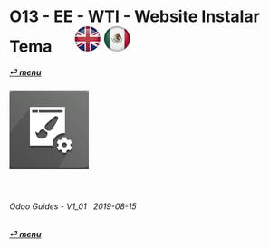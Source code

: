 # O13 - EE - WTI - Website Instalar Tema &nbsp;&nbsp;&nbsp;&nbsp; [![en-uk](/doc/img/flg/en-uk-flg-btn-sml.png)](/en-uk/o13/ee/wti/en-uk-o13-ee-wti-guides.md) [ ![es-mx](/doc/img/flg/es-mx-flg-btn-sml.png)](/es-mx/o13/ee/wti/es-mx-o13-ee-wti-guides.md)
#### [_&#x23CE; menu_](/en-uk/o13/ee/en-uk-o13-ee-guides-menu.md "Regresar al menú de EE")  
### ![wti](/doc/img/app/big/wti.png)
[ⱽ¹²³⁴⁵⁶⁷⁸⁹⁰⁻]: # (ⱽ¹²³⁴⁵⁶⁷⁸⁹⁰⁻)

<br>

###### Odoo Guides - V1_01 &nbsp; 2019-08-15  
**[_&#x23CE; menu_](/en-uk/o13/ee/en-uk-o13-ee-guides-menu.md)**  
